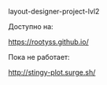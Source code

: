 layout-designer-project-lvl2

Доступно на:


https://rootyss.github.io/ 


Пока не работает:

http://stingy-plot.surge.sh/
